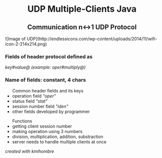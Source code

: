 <h1 align="center"> UDP Multiple-Clients Java </h1>
<h2 align="center">Communication n↔1 UDP Protocol </h2>
![Image of UDP](http://endlessicons.com/wp-content/uploads/2014/11/wifi-icon-2-214x214.png)


<h3>Fields of header protocol defined as </h3><i>key#value@ (example: oper#multiply@)</i>

<h3>Name of fields: constant, 4 chars</h3>

<ul>Common header fields and its keys
<li>operation field <i>"oper"</i></li>
<li>status field <i>"stat"</i></li>
<li>session number field <i>"iden" </i></li>
<li>other fields developed by programmer</li>
</ul>

<ul>Functions
<li>getting client session number</li>
<li>making operation using 3 numbers</li>
<li>division, multiplication, addition, substraction</li>
<li>server needs to handle multiple clients at once</li>
</ul>
<p font size="6"><i>created with kmlhombre</i></p>
